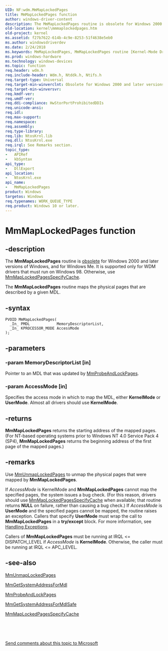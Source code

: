 ```yaml
---
UID: NF:wdm.MmMapLockedPages
title: MmMapLockedPages function
author: windows-driver-content
description: The MmMapLockedPages routine is obsolete for Windows 2000 and later versions of Windows, and for Windows Me.
old-location: kernel\mmmaplockedpages.htm
old-project: kernel
ms.assetid: f27b7622-614b-4c9e-8253-51f4638e5eb0
ms.author: windowsdriverdev
ms.date: 2/24/2018
ms.keywords: MmMapLockedPages, MmMapLockedPages routine [Kernel-Mode Driver Architecture], k106_009bdc6a-6bbc-4a7f-927e-ea5c6de8fa95.xml, kernel.mmmaplockedpages, wdm/MmMapLockedPages
ms.prod: windows-hardware
ms.technology: windows-devices
ms.topic: function
req.header: wdm.h
req.include-header: Wdm.h, Ntddk.h, Ntifs.h
req.target-type: Universal
req.target-min-winverclnt: Obsolete for Windows 2000 and later versions of Windows, and for Windows Me. This routine is supported only for WDM drivers that must run on Windows 98. Otherwise, use MmMapLockedPagesSpecifyCache.
req.target-min-winversvr: 
req.kmdf-ver: 
req.umdf-ver: 
req.ddi-compliance: HwStorPortProhibitedDDIs
req.unicode-ansi: 
req.idl: 
req.max-support: 
req.namespace: 
req.assembly: 
req.type-library: 
req.lib: NtosKrnl.lib
req.dll: NtosKrnl.exe
req.irql: See Remarks section.
topic_type:
-	APIRef
-	kbSyntax
api_type:
-	DllExport
api_location:
-	NtosKrnl.exe
api_name:
-	MmMapLockedPages
product: Windows
targetos: Windows
req.typenames: WORK_QUEUE_TYPE
req.product: Windows 10 or later.
---
```


# MmMapLockedPages function


## -description


The <b>MmMapLockedPages</b> routine is <u>obsolete</u> for Windows 2000 and later versions of Windows, and for Windows Me. It is supported only for WDM drivers that must run on Windows 98. Otherwise, use <a href="..\wdm\nf-wdm-mmmaplockedpagesspecifycache.md">MmMapLockedPagesSpecifyCache</a>.

The <b>MmMapLockedPages</b> routine maps the physical pages that are described by a given MDL.


## -syntax


````
PVOID MmMapLockedPages(
  _In_ PMDL            MemoryDescriptorList,
  _In_ KPROCESSOR_MODE AccessMode
);
````


## -parameters




### -param MemoryDescriptorList [in]

Pointer to an MDL that was updated by <a href="..\wdm\nf-wdm-mmprobeandlockpages.md">MmProbeAndLockPages</a>.


### -param AccessMode [in]

Specifies the access mode in which to map the MDL, either <b>KernelMode</b> or <b>UserMode</b>. Almost all drivers should use <b>KernelMode</b>.


## -returns



<b>MmMapLockedPages</b> returns the starting address of the mapped pages. (For NT-based operating systems prior to Windows NT 4.0 Service Pack 4 (SP4), <b>MmMapLockedPages</b> returns the beginning address of the first page of the mapped pages.)




## -remarks



Use <a href="..\wdm\nf-wdm-mmunmaplockedpages.md">MmUnmapLockedPages</a> to unmap the physical pages that were mapped by <b>MmMapLockedPages</b>.

If <i>AccessMode</i> is KernelMode and <b>MmMapLockedPages</b> cannot map the specified pages, the system issues a bug check. (For this reason, drivers should use <a href="..\wdm\nf-wdm-mmmaplockedpagesspecifycache.md">MmMapLockedPagesSpecifyCache</a> when available; that routine returns <b>NULL</b> on failure, rather than causing a bug check.) If <i>AccessMode</i> is <b>UserMode</b> and the specified pages cannot be mapped, the routine raises an exception. Callers that specify <b>UserMode</b> must wrap the call to <b>MmMapLockedPages</b> in a <b>try/except</b> block. For more information, see <a href="https://msdn.microsoft.com/library/windows/hardware/ff546823">Handling Exceptions</a>.

Callers of <b>MmMapLockedPages</b> must be running at IRQL &lt;= DISPATCH_LEVEL if <i>AccessMode</i> is <b>KernelMode</b>. Otherwise, the caller must be running at IRQL &lt;= APC_LEVEL.




## -see-also

<a href="..\wdm\nf-wdm-mmunmaplockedpages.md">MmUnmapLockedPages</a>



<a href="..\wdm\nf-wdm-mmgetsystemaddressformdl.md">MmGetSystemAddressForMdl</a>



<a href="..\wdm\nf-wdm-mmprobeandlockpages.md">MmProbeAndLockPages</a>



<a href="https://msdn.microsoft.com/library/windows/hardware/ff554559">MmGetSystemAddressForMdlSafe</a>



<a href="..\wdm\nf-wdm-mmmaplockedpagesspecifycache.md">MmMapLockedPagesSpecifyCache</a>



 

 

<a href="mailto:wsddocfb@microsoft.com?subject=Documentation%20feedback [kernel\kernel]:%20MmMapLockedPages routine%20 RELEASE:%20(2/24/2018)&amp;body=%0A%0APRIVACY STATEMENT%0A%0AWe use your feedback to improve the documentation. We don't use your email address for any other purpose, and we'll remove your email address from our system after the issue that you're reporting is fixed. While we're working to fix this issue, we might send you an email message to ask for more info. Later, we might also send you an email message to let you know that we've addressed your feedback.%0A%0AFor more info about Microsoft's privacy policy, see http://privacy.microsoft.com/en-us/default.aspx." title="Send comments about this topic to Microsoft">Send comments about this topic to Microsoft</a>

